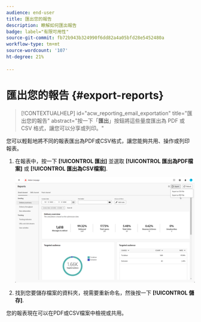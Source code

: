 ```yaml
---
audience: end-user
title: 匯出您的報告
description: 瞭解如何匯出報告
badge: label="有限可用性"
source-git-commit: fb72b943b324990f6dd82a4a05bfd28e5452480a
workflow-type: tm+mt
source-wordcount: '107'
ht-degree: 21%

---
```



# 匯出您的報告 {#export-reports}

>[!CONTEXTUALHELP]
>id="acw_reporting_email_exportation"
>title="匯出您的報告"
>abstract="按一下「**匯出**」按鈕將這些量度匯出為 PDF 或 CSV 格式，讓您可以分享或列印。"

您可以輕鬆地將不同的報表匯出為PDF或CSV格式，讓您能夠共用、操作或列印報表。

1. 在報表中，按一下 **[!UICONTROL 匯出]** 並選取 **[!UICONTROL 匯出為PDF檔案]** 或 **[!UICONTROL 匯出為CSV檔案]**.

   ![](assets/global_report_export.png)

1. 找到您要儲存檔案的資料夾，視需要重新命名，然後按一下 **[!UICONTROL 儲存]**.

您的報表現在可以在PDF或CSV檔案中檢視或共用。

